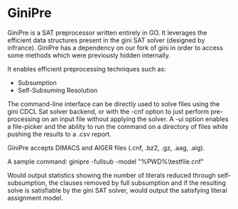 # GiniPre
GiniPre is a SAT preprocessor written entirely in GO. It leverages the efficient data structures present in the gini SAT solver (designed by irifrance). GiniPre has a dependency on our fork of gini in order to access some methods which were previously hidden internally.

It enables efficient preprocessing techniques such as:
- Subsumption
- Self-Subsuming Resolution

The command-line interface can be directly used to solve files using the gini CDCL Sat solver backend, or with the -cnf option to just perform pre-processing on an input file without applying the solver. A -ui option enables a file-picker and the ability to run the command on a directory of files while pushing the results to a .csv report. 

GiniPre accepts DIMACS and AIGER files (.cnf, .bz2, .gz, .aag, .aig).

A sample command:
  ginipre -fullsub -model "%PWD%\testfile.cnf"
  
  Would output statistics showing the number of literals reduced through self-subsumption, the clauses removed by full subsumption and if the resulting solve is satisfiable by the gini SAT solver, would output the satisfying literal assignment model.
